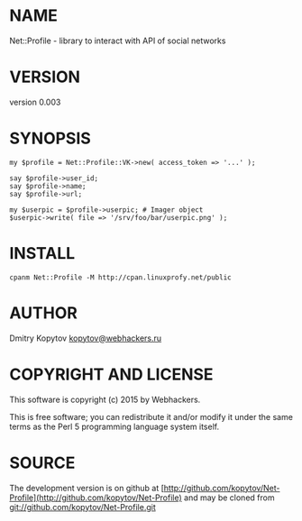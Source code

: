# NAME

Net::Profile - library to interact with API of social networks

# VERSION

version 0.003

# SYNOPSIS

    my $profile = Net::Profile::VK->new( access_token => '...' );
    
    say $profile->user_id;
    say $profile->name;
    say $profile->url;

    my $userpic = $profile->userpic; # Imager object
    $userpic->write( file => '/srv/foo/bar/userpic.png' );

# INSTALL

    cpanm Net::Profile -M http://cpan.linuxprofy.net/public

# AUTHOR

Dmitry Kopytov <kopytov@webhackers.ru>

# COPYRIGHT AND LICENSE

This software is copyright (c) 2015 by Webhackers.

This is free software; you can redistribute it and/or modify it under
the same terms as the Perl 5 programming language system itself.

# SOURCE

The development version is on github at [http://github.com/kopytov/Net-Profile](http://github.com/kopytov/Net-Profile)
and may be cloned from [git://github.com/kopytov/Net-Profile.git](git://github.com/kopytov/Net-Profile.git)
